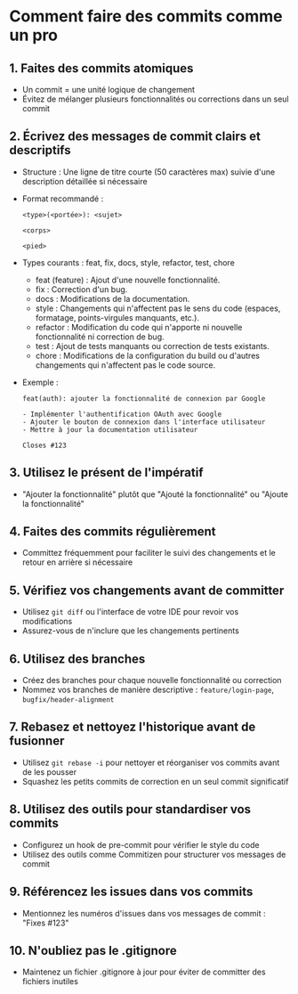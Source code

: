 # Comment faire des commits comme un pro

## 1. Faites des commits atomiques

- Un commit = une unité logique de changement
- Évitez de mélanger plusieurs fonctionnalités ou corrections dans un seul commit

## 2. Écrivez des messages de commit clairs et descriptifs

- Structure : Une ligne de titre courte (50 caractères max) suivie d'une description détaillée si nécessaire
- Format recommandé :
  ```
  <type>(<portée>): <sujet>

  <corps>

  <pied>
  ```

- Types courants : feat, fix, docs, style, refactor, test, chore

  - feat (feature) : Ajout d'une nouvelle fonctionnalité.
  - fix : Correction d'un bug.
  - docs : Modifications de la documentation.
  - style : Changements qui n'affectent pas le sens du code (espaces, formatage, points-virgules manquants, etc.).
  - refactor : Modification du code qui n'apporte ni nouvelle fonctionnalité ni correction de bug.
  - test : Ajout de tests manquants ou correction de tests existants.
  - chore : Modifications de la configuration du build ou d'autres changements qui n'affectent pas le code source.
- Exemple :
  ```
  feat(auth): ajouter la fonctionnalité de connexion par Google

  - Implémenter l'authentification OAuth avec Google
  - Ajouter le bouton de connexion dans l'interface utilisateur
  - Mettre à jour la documentation utilisateur

  Closes #123
  ```

## 3. Utilisez le présent de l'impératif

- "Ajouter la fonctionnalité" plutôt que "Ajouté la fonctionnalité" ou "Ajoute la fonctionnalité"

## 4. Faites des commits régulièrement

- Committez fréquemment pour faciliter le suivi des changements et le retour en arrière si nécessaire

## 5. Vérifiez vos changements avant de committer

- Utilisez `git diff` ou l'interface de votre IDE pour revoir vos modifications
- Assurez-vous de n'inclure que les changements pertinents

## 6. Utilisez des branches

- Créez des branches pour chaque nouvelle fonctionnalité ou correction
- Nommez vos branches de manière descriptive : `feature/login-page`, `bugfix/header-alignment`

## 7. Rebasez et nettoyez l'historique avant de fusionner

- Utilisez `git rebase -i` pour nettoyer et réorganiser vos commits avant de les pousser
- Squashez les petits commits de correction en un seul commit significatif

## 8. Utilisez des outils pour standardiser vos commits

- Configurez un hook de pre-commit pour vérifier le style du code
- Utilisez des outils comme Commitizen pour structurer vos messages de commit

## 9. Référencez les issues dans vos commits

- Mentionnez les numéros d'issues dans vos messages de commit : "Fixes #123"

## 10. N'oubliez pas le .gitignore

- Maintenez un fichier .gitignore à jour pour éviter de committer des fichiers inutiles